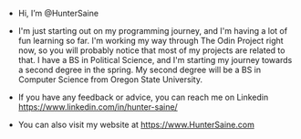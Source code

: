 - Hi, I’m @HunterSaine

- I'm just starting out on my programming journey, and I'm having a lot of fun learning so far. I'm working my way through The Odin Project right now, so you will probably notice that most of my projects are related to that. I have a BS in Political Science, and I'm starting my journey towards a second degree in the spring. My second degree will be a BS in Computer Science from Oregon State University.

- If you have any feedback or advice, you can reach me on Linkedin https://www.linkedin.com/in/hunter-saine/
- You can also visit my website at https://www.HunterSaine.com
